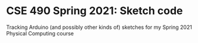 # CSE 490 Spring 2021: Sketch code
Tracking Arduino (and possibly other kinds of) sketches for my Spring 2021 Physical Computing course
